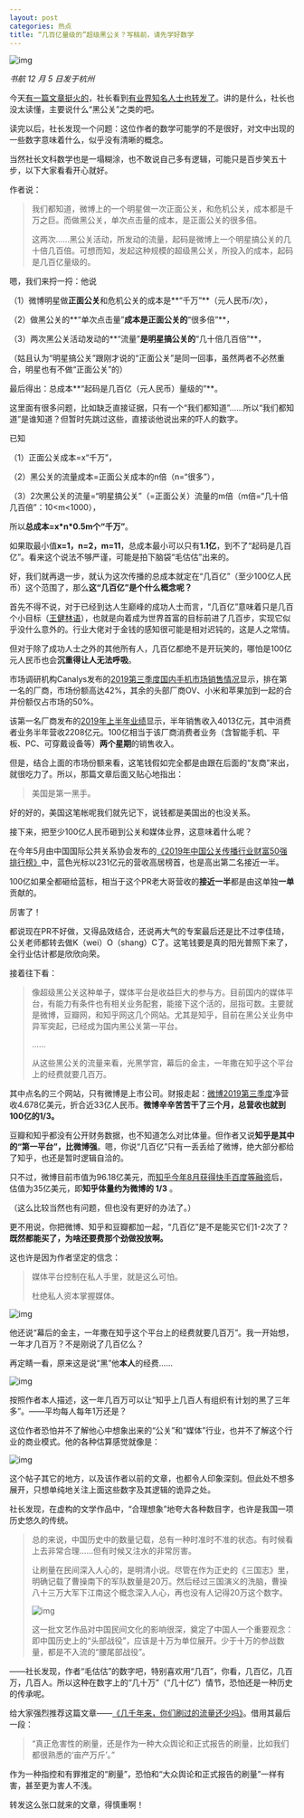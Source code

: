 ```yaml
---
layout: post
categories: 热点
title: “几百亿量级的”超级黑公关？写稿前，请先学好数学
---
```


![img](/img/2019/12/many-dollars.jpg)

*书航 12 月 5 日发于杭州*

今天[有一篇文章挺火的](https://mp.weixin.qq.com/s?__biz=MzAwOTQxNjgxNw==&mid=2649863137&idx=1&sn=0a3bb0cc0aa8223f421f58b00ef9c50d&scene=21#wechat_redirect)，社长看到[有业界知名人士也转发了](https://www.weibo.com/5994003317/IjfAGlehM)。讲的是什么，社长也没太读懂，主要说什么“黑公关”之类的吧。

读完以后，社长发现一个问题：这位作者的数学可能学的不是很好，对文中出现的一些数字意味着什么，似乎没有清晰的概念。

当然社长文科数学也是一塌糊涂，也不敢说自己多有逻辑，可能只是百步笑五十步，以下大家看看开心就好。

作者说：

> 我们都知道，微博上的一个明星做一次正面公关，和危机公关，成本都是千万之巨。而做黑公关，单次点击量的成本，是正面公关的很多倍。
>
> 这两次……黑公关活动，所发动的流量，起码是微博上一个明星搞公关的几十倍几百倍。可想而知，发起这种规模的超级黑公关，所投入的成本，起码是几百亿量级的。

嗯，我们来捋一捋：他说

（1）微博明星做**正面公关**和危机公关的成本是**“千万”**（元人民币/次），

（2）做黑公关的**“单次点击量”**成本是正面公关的**“很多倍”**，

（3）两次黑公关活动发动的**“流量”**是明星搞公关的**“几十倍几百倍”**，

（姑且认为“明星搞公关”跟刚才说的“正面公关”是同一回事，虽然两者不必然重合，明星也有不做“正面公关”的）

最后得出：总成本**“起码是几百亿（元人民币）量级的”**。

这里面有很多问题，比如缺乏直接证据，只有一个“我们都知道”……所以“我们都知道”是谁知道？但暂时先跳过这些，直接谈他说出来的吓人的数字。

已知

（1）正面公关成本=x“千万”，

（2）黑公关的流量成本=正面公关成本的n倍（n=“很多”），

（3）2次黑公关的流量=“明星搞公关”（=正面公关）流量的m倍（m倍=“几十倍几百倍”：10<m<1000），

所以**总成本=x\*n\*0.5m个“千万”**。

如果取最小值**x=1，n=2，m=11**，总成本最小可以只有**1.1亿**，到不了“起码是几百亿”。看来这个说法不够严谨，可能是拍下脑袋“毛估估”出来的。

好，我们就再退一步，就认为这次传播的总成本就定在“几百亿”（至少100亿人民币）这个范围了，那么**这“几百亿”是个什么概念呢？**

首先不得不说，对于已经到达人生巅峰的成功人士而言，“几百亿”意味着只是几百个小目标（[王健林语](https://mp.weixin.qq.com/s?__biz=Mjc1NjM3MjY2MA==&mid=2691312320&idx=1&sn=bc08745b7e2e6c939ec0799834696011&scene=21#wechat_redirect)），也就是向着成为世界首富的目标前进了几百步，实现它似乎没什么意外的。行业大佬对于金钱的感知很可能是相对迟钝的，这是人之常情。

但对于除了成功人士之外的其他所有人，几百亿都绝不是开玩笑的，哪怕是100亿元人民币也会**沉重得让人无法呼吸**。

市场调研机构Canalys发布的[2019第三季度国内手机市场销售情况](https://www.canalys.com/newsroom/canalys-china-smartphone-Q3-mandarin)显示，排在第一名的厂商，市场份额高达42%，其余的头部厂商OV、小米和苹果加到一起的合并份额仅占市场的50%。

该第一名厂商发布的[2019年上半年业绩](https://www.yicai.com/news/100277840.html)显示，半年销售收入4013亿元，其中消费者业务半年营收2208亿元。100亿相当于该厂商消费者业务（含智能手机、平板、PC、可穿戴设备等）**两个星期**的销售收入。

但是，结合上面的市场份额来看，这笔钱假如完全都是由跟在后面的“友商”来出，就很吃力了。所以，那篇文章后面又贴心地指出：

> 美国是第一黑手。

好的好的，美国这笔帐呢我们就先记下，说钱都是美国出的也没关系。

接下来，把至少100亿人民币砸到公关和媒体业界，这意味着什么呢？

在今年5月由中国国际公共关系协会发布的[《2019年中国公关传播行业财富50强排行榜》](http://www.cipra.org.cn/templates/T_Second/index.aspx?nodeid=5&page=ContentPage&contentid=1542)中，蓝色光标以231亿元的营收高居榜首，也是高出第二名接近一半。

100亿如果全都砸给蓝标，相当于这个PR老大哥营收的**接近一半**都是由这单独**一单**贡献的。

厉害了！

都说现在PR不好做，又得品效结合，还说再大气的专案最后还是比不过李佳琦，公关老师都转去做K（wei）O（shang）C了。这笔钱要是真的阳光普照下来了，全行业估计都是欣欣向荣。

接着往下看：

> 像超级黑公关这种单子，媒体平台是收益巨大的参与方。目前国内的媒体平台，有能力有条件也有相关业务配套，能接下这个活的，屈指可数。主要就是微博，豆瓣网，和知乎网这几个网站。尤其是知乎，目前在黑公关业务中异军突起，已经成为国内黑公关第一平台。
>
> ……
>
> 从这些黑公关的流量来看，光黑学宫，幕后的金主，一年撒在知乎这个平台上的经费就要几百万。

其中点名的三个网站，只有微博是上市公司。财报走起：[微博2019第三季度](http://finance.sina.com.cn/stock/usstock/c/2019-11-14/doc-iihnzahi0884153.shtml)净营收4.678亿美元，折合近33亿人民币。**微博辛辛苦苦干了三个月，总营收也就到100亿的1/3。**

豆瓣和知乎都没有公开财务数据，也不知道怎么对比体量。但作者又说**知乎是其中的“第一平台”，比微博强**。嗯，你说“几百亿”只有一丢丢给了微博，绝大部分都给了知乎，也还是暂时逻辑自洽的。

只不过，微博目前市值为96.18亿美元，而[知乎今年8月获得快手百度等融资](http://www.caixin.com/2019-08-12/101450033.html)后，估值为35亿美元，即**知乎体量约为微博的 1/3** 。

（这么比较当然也有问题，但也没有更好的办法了。）

更不用说，你把微博、知乎和豆瓣都加一起，“几百亿”是不是能买它们1-2次了？**既然都能买了，为啥还要费那个劲做投放啊。**

这也许是因为作者坚定的信念：

> 媒体平台控制在私人手里，就是这么可怕。
>
> 杜绝私人资本掌握媒体。

![img](/img/2019/12/hand-it-to-our-motherland.jpg)

他还说“幕后的金主，一年撒在知乎这个平台上的经费就要几百万”。我一开始想，一年才几百万？不是刚说了几百亿么？

再定睛一看，原来这是说“黑”他**本人**的经费……

![img](/img/2019/12/well-its=okay.jpg)

按照作者本人描述，这一年几百万可以让“知乎上几百人有组织有计划的黑了三年多”。——平均每人每年1万还是？

这位作者恐怕并不了解他心中想象出来的“公关”和“媒体”行业，也并不了解这个行业的商业模式。他的各种估算感觉就像是：

![img](/img/2019/12/4k-dollars.jpg)

这个帖子其它的地方，以及该作者以前的文章，也都令人印象深刻。但此处不想多展开，只想单纯地关注上面这些数字及其逻辑的诡异之处。

社长发现，在虚构的文学作品中，“合理想象”地夸大各种数目字，也许是我国一项历史悠久的传统。

> 总的来说，中国历史中的数量记载，总有一种时准时不准的状态。有时候看上去非常合理……但有时候又注水的非常厉害。
>
> 让刷量在民间深入人心的，是明清小说。尽管在作为正史的《三国志》里，明确记载了曹操南下的军队数量是20万。然后经过三国演义的洗脑，曹操八十三万大军下江南这个概念深入人心，再也没有人记得20万这个数字。
>
> ![img](/img/2019/12/you-fake-data.jpg)
>
> 这一批文艺作品对中国民间文化的影响很深，奠定了中国人一个重要观念：即中国历史上的“头部战役”，应该是十万为单位展开。少于十万的参战数量，都是不入流的“腰尾部战役”。

——社长发现，作者“毛估估”的数字吧，特别喜欢用“几百”，你看，几百亿，几百万，几百人。所以这种在数字上的“几十万”（“几十亿”）情节，恐怕还是一种历史的传承呢。

给大家强烈推荐这篇文章——[《几千年来，你们刷过的流量还少吗》](https://mp.weixin.qq.com/s?__biz=MjM5ODIwNDIwMA==&mid=2652702196&idx=2&sn=e16b6ac924236adf1978b969ac0426be&scene=21#wechat_redirect)。借用其最后一段：

> “真正危害性的刷量，还是作为一种大众舆论和正式报告的刷量，比如我们都很熟悉的‘亩产万斤’。”

作为一种指控和有罪推定的“刷量”，恐怕和“大众舆论和正式报告的刷量”一样有害，甚至更为害人不浅。

转发这么张口就来的文章，得慎重啊！